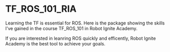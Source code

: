 # TF_ROS_101_RIA

Learning the TF is essential for ROS. Here is the package showing the skills I've gained in the course TF_ROS_101 in Robot Ignite Academy. 

If you are interested in leanring ROS quickly and efficently, Robot Ignite Academy is the best tool to achieve your goals.
